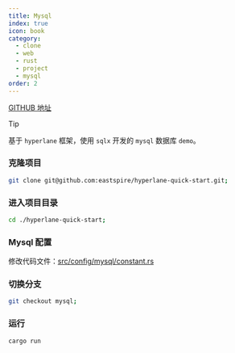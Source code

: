 ```yaml
---
title: Mysql
index: true
icon: book
category:
  - clone
  - web
  - rust
  - project
  - mysql
order: 2
---
```


<Share colorful />

[GITHUB 地址](https://github.com/eastspire/hyperlane-quick-start/tree/mysql)

> [!tip]
>
> 基于 `hyperlane` 框架，使用 `sqlx` 开发的 `mysql` 数据库 `demo`。

### 克隆项目

```sh
git clone git@github.com:eastspire/hyperlane-quick-start.git;
```

### 进入项目目录

```sh
cd ./hyperlane-quick-start;
```

### Mysql 配置

修改代码文件：[src/config/mysql/constant.rs](https://github.com/eastspire/hyperlane-quick-start/blob/mysql/src/config/mysql/constant.rs)

### 切换分支

```sh
git checkout mysql;
```

### 运行

```sh
cargo run
```
